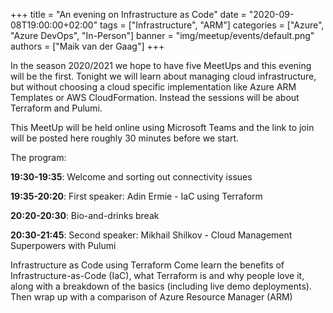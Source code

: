 +++
title = "An evening on Infrastructure as Code"
date = "2020-09-08T19:00:00+02:00"
tags = ["Infrastructure", "ARM"]
categories = ["Azure", "Azure DevOps", "In-Person"]
banner = "img/meetup/events/default.png"
authors = ["Maik van der Gaag"]
+++

In the season 2020/2021 we hope to have five MeetUps and this evening will be the first. Tonight we will learn about managing cloud infrastructure, but without choosing a cloud specific implementation like Azure ARM Templates or AWS CloudFormation. Instead the sessions will be about Terraform and Pulumi.

This MeetUp will be held online using Microsoft Teams and the link to join will be posted here roughly 30 minutes before we start.

The program:

**19:30-19:35**: Welcome and sorting out connectivity issues

**19:35-20:20**: First speaker: Adin Ermie - IaC using Terraform

**20:20-20:30**: Bio-and-drinks break

**20:30-21:45**: Second speaker: Mikhail Shilkov - Cloud Management Superpowers with Pulumi


Infrastructure as Code using Terraform
Come learn the benefits of Infrastructure-as-Code (IaC), what Terraform is and why people love it, along with a breakdown of the basics (including live demo deployments). Then wrap up with a comparison of Azure Resource Manager (ARM)